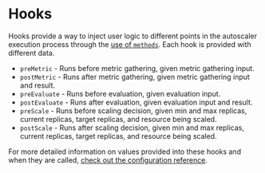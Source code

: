 # Hooks

Hooks provide a way to inject user logic to different points in the autoscaler execution process through the [use of
`methods`](./methods.md). Each  hook is provided with different data.

* `preMetric` - Runs before metric gathering, given metric gathering input.
* `postMetric` - Runs after metric gathering, given metric gathering input and result.
* `preEvaluate` - Runs before evaluation, given evaluation input.
* `postEvaluate` - Runs after evaluation, given evaluation input and result.
* `preScale` - Runs before scaling decision, given min and max replicas, current replicas, target replicas, and
resource being scaled.
* `postScale` - Runs after scaling decision, given min and max replicas, current replicas, target replicas, and
resource being scaled.

For more detailed information on values provided into these hooks and when they are called, [check out the
configuration reference](../reference/configuration.md).
